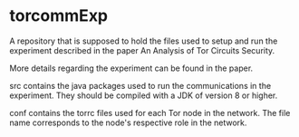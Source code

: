 # torcommExp
A repository that is supposed to hold the files used to setup and run the experiment described in the paper An Analysis of Tor Circuits Security.

More details regarding the experiment can be found in the paper.

src		contains the java packages used to run the communications in the experiment. They should be compiled with a JDK of version 8 or higher.

conf	contains the torrc files used for each Tor node in the network. The file name corresponds to the node's respective role in the network.
